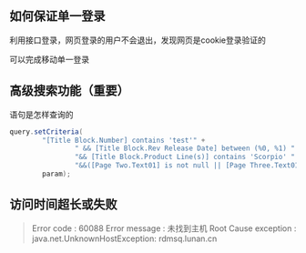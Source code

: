 ## 如何保证单一登录

利用接口登录，网页登录的用户不会退出，发现网页是cookie登录验证的

可以完成移动单一登录

## 高级搜索功能（重要）

语句是怎样查询的

```java
query.setCriteria(
        "[Title Block.Number] contains 'test'" +
                " && [Title Block.Rev Release Date] between (%0, %1) " +
                "&& [Title Block.Product Line(s)] contains 'Scorpio' " +
                "&&([Page Two.Text01] is not null || [Page Three.Text01] is not null)",
        param);
```

## 访问时间超长或失败

> Error code : 60088
> Error message : 未找到主机
> Root Cause exception : java.net.UnknownHostException: rdmsq.lunan.cn

